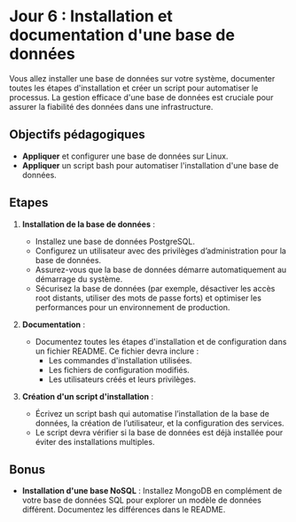 # Jour 6 : Installation et documentation d'une base de données

Vous allez installer une base de données sur votre système, documenter toutes les étapes d'installation et créer un script pour automatiser le processus. La gestion efficace d'une base de données est cruciale pour assurer la fiabilité des données dans une infrastructure.

## Objectifs pédagogiques

- **Appliquer** et configurer une base de données sur Linux.
- **Appliquer** un script bash pour automatiser l'installation d'une base de données.
  
## Etapes

1. **Installation de la base de données** :
   - Installez une base de données PostgreSQL.
   - Configurez un utilisateur avec des privilèges d’administration pour la base de données.
   - Assurez-vous que la base de données démarre automatiquement au démarrage du système.
   - Sécurisez la base de données (par exemple, désactiver les accès root distants, utiliser des mots de passe forts) et optimiser les performances pour un environnement de production.

2. **Documentation** :
   - Documentez toutes les étapes d'installation et de configuration dans un fichier README. Ce fichier devra inclure :
     - Les commandes d'installation utilisées.
     - Les fichiers de configuration modifiés.
     - Les utilisateurs créés et leurs privilèges.

3. **Création d'un script d'installation** :
   - Écrivez un script bash qui automatise l’installation de la base de données, la création de l’utilisateur, et la configuration des services.
   - Le script devra vérifier si la base de données est déjà installée pour éviter des installations multiples.

## Bonus

- **Installation d'une base NoSQL** : Installez MongoDB en complément de votre base de données SQL pour explorer un modèle de données différent. Documentez les différences dans le README.
